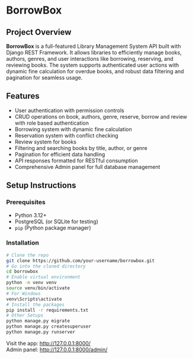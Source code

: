 # BorrowBox

## Project Overview

**BorrowBox** is a full-featured Library Management System API built with Django REST Framework. It allows libraries to efficiently manage books, authors, genres, and user interactions like 
borrowing, reserving, and reviewing books. The system supports authenticated user actions with dynamic fine calculation for overdue books, and robust data filtering and pagination for seamless usage.

## Features

- User authentication with permission controls
- CRUD operations on book, authors, genre, reserve, borrow and review with role based authentication
- Borrowing system with dynamic fine calculation
- Reservation system with conflict checking
- Review system for books
- Filtering and searching books by title, author, or genre
- Pagination for efficient data handling
- API responses formatted for RESTful consumption
- Comprehensive Admin panel for full database management

## Setup Instructions

### Prerequisites

- Python 3.12+
- PostgreSQL (or SQLite for testing)
- `pip` (Python package manager)

### Installation

```bash
# Clone the repo
git clone https://github.com/your-username/borrowbox.git
# Go into the cloned directory
cd borrowbox
# Enable virtual environment
python -m venv venv
source venv/bin/activate
# For Windows
venv\Scripts\activate
# Install the packages
pip install -r requirements.txt
# Other Setups
python manage.py migrate
python manage.py createsuperuser
python manage.py runserver
```
Visit the app: http://127.0.0.1:8000/ \
Admin panel: http://127.0.0.1:8000/admin/
